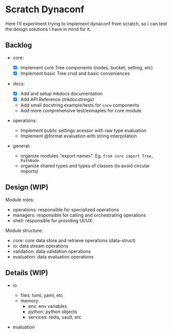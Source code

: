 # Scratch Dynaconf

Here I'll experiment trying to implement dynaconf from scratch,
so I can test the design solutions I have in mind for it.

## Backlog

- core:
    - [x] Implement core Tree components (nodes, bucket, setting, etc)
    - [x] Implement basic Tree crud and basic conveniences

- docs:
    - [x] Add and setup mkdocs documentation
    - [x] Add API Reference (mkdocstrings)
    - Add small docstring example/tests for `core` components
    - Add more comprehensive test/exmaples for core module.

- operations:
    - Implement public settings acessor with raw type evaluation
    - Implement @format evaluation with string interpolation

- general:
    - organize modules "export names". Eg. `from core import Tree, PathNode`
    - organize shared types and types of classes (to avoid circular imports)


## Design (WIP)

Module roles:

- operations:
    responsible for specialized operations
- managers:
    responsible for calling and orchestrating operations
- shell:
    responsible for providing UI/UX

Module structure:

- core: core data store and retrieve operations (data-struct)
- io: data stream operations
- validation: data validation operations
- evaluation: data evaluation operations

## Details (WIP)

- io
    - files: toml, yaml, etc
    - memory:
        - env: env variables
        - python: python objects
        - services: redis, vault, etc

- evaluation

